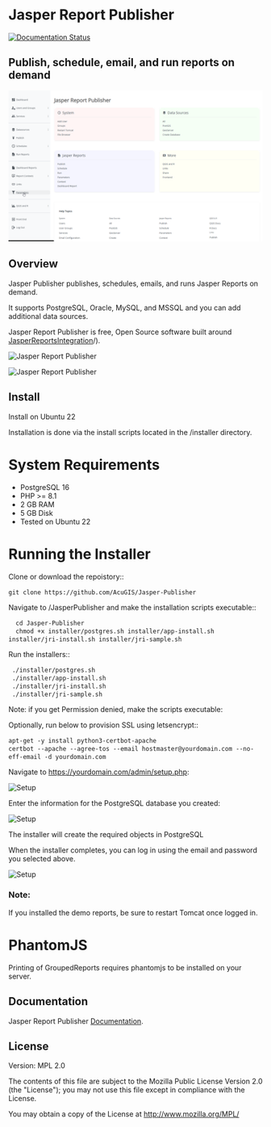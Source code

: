 # Jasper Report Publisher

[![Documentation Status](https://readthedocs.org/projects/jri-viewer/badge/?version=latest)](https://jasper-report-publisher.docs.acugis.com/en/latest/?badge=latest)



## Publish, schedule, email, and run reports on demand

![Jasper Report Publisher](docs/_static/jasper-report-publisher-github.png)

## Overview

Jasper Publisher publishes, schedules, emails, and runs Jasper Reports on demand.

It supports PostgreSQL, Oracle, MySQL, and MSSQL and you can add additional data sources.

Jasper Report Publisher is free, Open Source software built around [JasperReportsIntegration](https://github.com/daust/JasperReportsIntegration)/). 

![Jasper Report Publisher](docs/_static/jasper-report-publisher-github-page.png)

![Jasper Report Publisher](docs/_static/bee-report.png)


## Install
Install on Ubuntu 22

Installation is done via the install scripts located in the /installer directory.

System Requirements
=======================
* PostgreSQL 16
* PHP >= 8.1
* 2 GB RAM
* 5 GB Disk
* Tested on Ubuntu 22

Running the Installer
=======================

Clone or download the repoistory::

    git clone https://github.com/AcuGIS/Jasper-Publisher    

Navigate to /JasperPublisher and make the installation scripts executable::


      cd Jasper-Publisher
      chmod +x installer/postgres.sh installer/app-install.sh installer/jri-install.sh installer/jri-sample.sh

Run the installers::

     ./installer/postgres.sh
     ./installer/app-install.sh
     ./installer/jri-install.sh
     ./installer/jri-sample.sh


Note: if you get Permission denied, make the scripts executable:

     

Optionally, run below to provision SSL using letsencrypt::

    apt-get -y install python3-certbot-apache
    certbot --apache --agree-tos --email hostmaster@yourdomain.com --no-eff-email -d yourdomain.com


Navigate to https://yourdomain.com/admin/setup.php:

![Setup](docs/_static/install-1.png)

Enter the information for the PostgreSQL database you created:

![Setup](docs/_static/install-screen-2.png)

The installer will create the required objects in PostgreSQL

When the installer completes, you can log in using the email and password you selected above.

![Setup](docs/_static/install-3.png)

### Note: 
If you installed the demo reports, be sure to restart Tomcat once logged in.

PhantomJS
===================

Printing of GroupedReports requires phantomjs to be installed on your server.




 
## Documentation

Jasper Report Publisher [Documentation](https://jasper-report-publisher.docs.acugis.com).


## License
Version: MPL 2.0

The contents of this file are subject to the Mozilla Public License Version 2.0 (the "License"); you may not use this file except in compliance with the License. 

You may obtain a copy of the License at http://www.mozilla.org/MPL/
